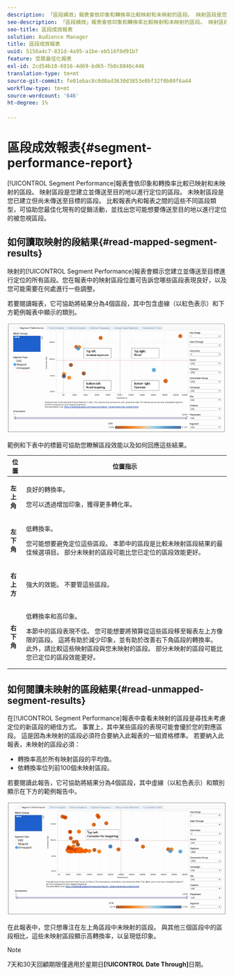 ```yaml
---
description: 「區段績效」報表會依印象和轉換率比較映射和未映射的區段。 映射區段是您建立並傳送至目的地以進行定位的區段。 未映射區段是您已建立但尚未傳送至目標的區段。 比較報表內和報表之間的這些不同區段類型，可協助您最佳化現有的促銷活動，並找出您可能想要傳送至目的地以進行定位的被忽視區段。
seo-description: 「區段績效」報表會依印象和轉換率比較映射和未映射的區段。 映射區段是您建立並傳送至目的地以進行定位的區段。 未映射區段是您已建立但尚未傳送至目標的區段。 比較報表內和報表之間的這些不同區段類型，可協助您最佳化現有的促銷活動，並找出您可能想要傳送至目的地以進行定位的被忽視區段。
seo-title: 區段成效報表
solution: Audience Manager
title: 區段成效報表
uuid: 5156a4c7-831d-4a95-a1be-eb516f0d91b7
feature: 受眾最佳化報表
exl-id: 2cd54b18-6916-4d69-bd65-7b8c8846c446
translation-type: tm+mt
source-git-commit: fe01ebac8c0d0ad3630d3853e0bf32f0b00f6a44
workflow-type: tm+mt
source-wordcount: '646'
ht-degree: 1%

---
```


# 區段成效報表{#segment-performance-report}

[!UICONTROL Segment Performance]報表會依印象和轉換率比較已映射和未映射的區段。 映射區段是您建立並傳送至目的地以進行定位的區段。 未映射區段是您已建立但尚未傳送至目標的區段。 比較報表內和報表之間的這些不同區段類型，可協助您最佳化現有的促銷活動，並找出您可能想要傳送至目的地以進行定位的被忽視區段。

## 如何讀取映射的段結果{#read-mapped-segment-results}

映射的[!UICONTROL Segment Performance]報表會顯示您建立並傳送至目標進行定位的所有區段。您在報表中的映射區段位置可告訴您哪些區段表現良好，以及您可能需要在何處進行一些調整。

若要閱讀報表，它可協助將結果分為4個區段，其中包含虛線（以紅色表示）和下方範例報表中顯示的類別。

![](assets/mapped-segment-performance.png)

範例和下表中的標籤可協助您瞭解區段效能以及如何回應這些結果。

<table id="table_A29253B30DFA4CD7B3B7C320DE0BDEA4"> 
 <thead> 
  <tr> 
   <th colname="col1" class="entry"> 位置 </th> 
   <th colname="col2" class="entry"> 位置指示 </th> 
  </tr> 
 </thead>
 <tbody> 
  <tr> 
   <td colname="col1"> <p> <b>左上角</b> </p> </td> 
   <td colname="col2"> <p>良好的轉換率。 </p> <p>您可以透過增加印象，獲得更多轉化率。 </p> </td> 
  </tr> 
  <tr> 
   <td colname="col1"> <p> <b>左下角</b> </p> </td> 
   <td colname="col2"> <p>低轉換率。 </p> <p>您可能想要避免定位這些區段。 本節中的區段是比較未映射區段結果的最佳候選項目。 部分未映射的區段可能比您已定位的區段效能更好。 </p> </td> 
  </tr> 
  <tr> 
   <td colname="col1"> <p> <b>右上方</b> </p> </td> 
   <td colname="col2"> <p>強大的效能。 不要管這些區段。 </p> </td> 
  </tr> 
  <tr> 
   <td colname="col1"> <p> <b>右下角</b> </p> </td> 
   <td colname="col2"> <p>低轉換率和高印象。 </p> <p>本節中的區段表現不佳。 您可能想要將預算從這些區段移至報表左上方像限的區段。 這將有助於減少印象，並有助於改善右下角區段的轉換率。 此外，請比較這些映射區段與您未映射的區段。 部分未映射的區段可能比您已定位的區段效能更好。 </p> </td> 
  </tr> 
 </tbody> 
</table>

## 如何閱讀未映射的區段結果{#read-unmapped-segment-results}

在[!UICONTROL Segment Performance]報表中查看未映射的區段是尋找未考慮定位的新區段的絕佳方式。 事實上，其中某些區段的表現可能會優於您的對應區段。 這是因為未映射的區段必須符合要納入此報表的一組資格標準。 若要納入此報表，未映射的區段必須：

* 轉換率高於所有映射區段的平均值。
* 依轉換率位列前100個未映射區段。

若要閱讀此報告，它可協助將結果分為4個區段，其中虛線（以紅色表示）和類別顯示在下方的範例報告中。

![](assets/unmapped-segment-performance.png)

在此報表中，您只想專注在左上角區段中未映射的區段。 與其他三個區段中的區段相比，這些未映射區段顯示高轉換率，以呈現低印象。

>[!NOTE]
>
>7天和30天回顧期限僅適用於星期日&#x200B;**[!UICONTROL Date Through]**&#x200B;日期。
